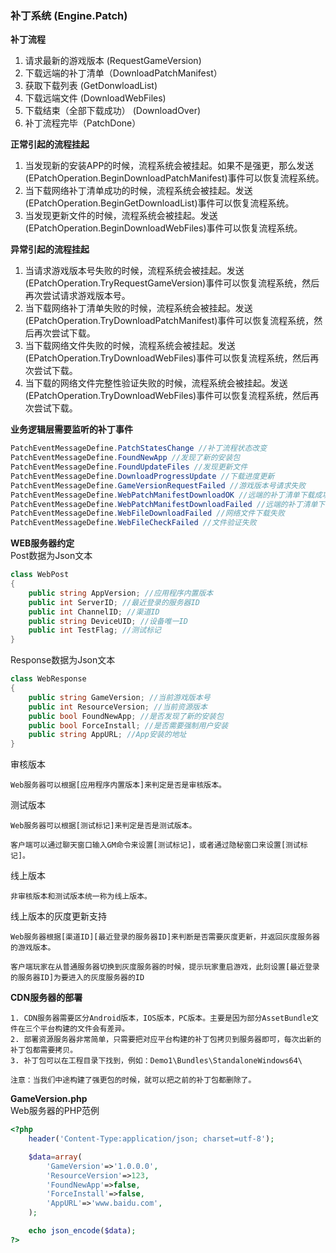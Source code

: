 ### 补丁系统 (Engine.Patch)

**补丁流程**  
1. 请求最新的游戏版本 (RequestGameVersion)
2. 下载远端的补丁清单（DownloadPatchManifest）
3. 获取下载列表 (GetDonwloadList)
4. 下载远端文件 (DownloadWebFiles)
6. 下载结束（全部下载成功） (DownloadOver)
7. 补丁流程完毕（PatchDone）

**正常引起的流程挂起**  
1. 当发现新的安装APP的时候，流程系统会被挂起。如果不是强更，那么发送(EPatchOperation.BeginDownloadPatchManifest)事件可以恢复流程系统。
2. 当下载网络补丁清单成功的时候，流程系统会被挂起。发送(EPatchOperation.BeginGetDownloadList)事件可以恢复流程系统。
3. 当发现更新文件的时候，流程系统会被挂起。发送(EPatchOperation.BeginDownloadWebFiles)事件可以恢复流程系统。

**异常引起的流程挂起**  
1. 当请求游戏版本号失败的时候，流程系统会被挂起。发送(EPatchOperation.TryRequestGameVersion)事件可以恢复流程系统，然后再次尝试请求游戏版本号。
2. 当下载网络补丁清单失败的时候，流程系统会被挂起。发送(EPatchOperation.TryDownloadPatchManifest)事件可以恢复流程系统，然后再次尝试下载。
3. 当下载网络文件失败的时候，流程系统会被挂起。发送(EPatchOperation.TryDownloadWebFiles)事件可以恢复流程系统，然后再次尝试下载。
4. 当下载的网络文件完整性验证失败的时候，流程系统会被挂起。发送(EPatchOperation.TryDownloadWebFiles)事件可以恢复流程系统，然后再次尝试下载。

**业务逻辑层需要监听的补丁事件**  
```C#
PatchEventMessageDefine.PatchStatesChange //补丁流程状态改变
PatchEventMessageDefine.FoundNewApp //发现了新的安装包
PatchEventMessageDefine.FoundUpdateFiles //发现更新文件
PatchEventMessageDefine.DownloadProgressUpdate //下载进度更新
PatchEventMessageDefine.GameVersionRequestFailed //游戏版本号请求失败
PatchEventMessageDefine.WebPatchManifestDownloadOK //远端的补丁清单下载成功
PatchEventMessageDefine.WebPatchManifestDownloadFailed //远端的补丁清单下载失败
PatchEventMessageDefine.WebFileDownloadFailed //网络文件下载失败
PatchEventMessageDefine.WebFileCheckFailed //文件验证失败
```

**WEB服务器约定**  
Post数据为Json文本
```C#
class WebPost
{
	public string AppVersion; //应用程序内置版本
	public int ServerID; //最近登录的服务器ID
	public int ChannelID; //渠道ID
	public string DeviceUID; //设备唯一ID
	public int TestFlag; //测试标记
}
```

Response数据为Json文本
```C#
class WebResponse
{	
	public string GameVersion; //当前游戏版本号
	public int ResourceVersion; //当前资源版本
	public bool FoundNewApp; //是否发现了新的安装包
	public bool ForceInstall; //是否需要强制用户安装
	public string AppURL; //App安装的地址
}
```

审核版本
````
Web服务器可以根据[应用程序内置版本]来判定是否是审核版本。
````

测试版本
````
Web服务器可以根据[测试标记]来判定是否是测试版本。

客户端可以通过聊天窗口输入GM命令来设置[测试标记]，或者通过隐秘窗口来设置[测试标记]。
````

线上版本
````
非审核版本和测试版本统一称为线上版本。
````

线上版本的灰度更新支持
````
Web服务器根据[渠道ID][最近登录的服务器ID]来判断是否需要灰度更新，并返回灰度服务器的游戏版本。

客户端玩家在从普通服务器切换到灰度服务器的时候，提示玩家重启游戏，此刻设置[最近登录的服务器ID]为要进入的灰度服务器的ID
````

**CDN服务器的部署**  
````
1. CDN服务器需要区分Android版本，IOS版本，PC版本。主要是因为部分AssetBundle文件在三个平台构建的文件会有差异。
2. 部署资源服务器非常简单，只需要把对应平台构建的补丁包拷贝到服务器即可，每次出新的补丁包都需要拷贝。
3. 补丁包可以在工程目录下找到，例如：Demo1\Bundles\StandaloneWindows64\

注意：当我们中途构建了强更包的时候，就可以把之前的补丁包都删除了。
````

**GameVersion.php**  
Web服务器的PHP范例
````PHP
<?php
	header('Content-Type:application/json; charset=utf-8');

	$data=array(
		'GameVersion'=>'1.0.0.0',
		'ResourceVersion'=>123,
		'FoundNewApp'=>false,
		'ForceInstall'=>false,
		'AppURL'=>'www.baidu.com',
	);

	echo json_encode($data);
?>
````